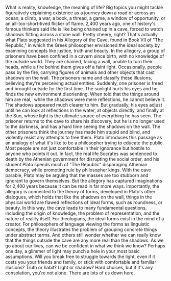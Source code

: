 
What is reality, knowledge,
the meaning of life?
Big topics you might tackle figuratively
explaining existence as a journey 
down a road or across an ocean,
a climb, a war, a book, a thread, a game,
a window of opportunity,
or an all-too-short-lived 
flicker of flame.
2,400 years ago,
one of history&#39;s famous thinkers said
life is like being chained up in a cave,
forced to watch shadows 
flitting across a stone wall.
Pretty cheery, right?
That&#39;s actually what Plato suggested
in his Allegory of the Cave,
found in Book VII of &quot;The Republic,&quot;
in which the Greek philosopher
envisioned the ideal society
by examining concepts 
like justice, truth and beauty.
In the allegory, a group of prisoners
have been confined in a cavern since birth,
with no knowledge of the outside world.
They are chained, facing a wall,
unable to turn their heads,
while a fire behind them
gives off a faint light.
Occasionally, people pass by the fire,
carrying figures of animals and other objects
that cast shadows on the wall.
The prisoners name 
and classify these illusions,
believing they&#39;re perceiving
actual entities.
Suddenly, one prisoner is freed
and brought outside for the first time.
The sunlight hurts his eyes and he finds
the new environment disorienting.
When told that the things 
around him are real,`
while the shadows were mere reflections,
he cannot believe it.
The shadows appeared much clearer to him.
But gradually, his eyes adjust
until he can look 
at reflections in the water,
at objects directly,
and finally at the Sun,
whose light is the ultimate source
of everything he has seen.
The prisoner returns to the cave
to share his discovery,
but he is no longer used to the darkness,
and has a hard time 
seeing the shadows on the wall.
The other prisoners think the journey
has made him stupid and blind,
and violently resist 
any attempts to free them.
Plato introduces this passage
as an analogy
of what it&#39;s like to be a philosopher
trying to educate the public.
Most people are not just comfortable
in their ignorance
but hostile to anyone who points it out.
In fact, the real life Socrates
was sentenced to death
by the Athenian government 
for disrupting the social order,
and his student Plato 
spends much of &quot;The Republic&quot;
disparaging Athenian democracy,
while promoting rule by philosopher kings.
With the cave parable,
Plato may be arguing that the masses
are too stubborn and ignorant
to govern themselves.
But the allegory has captured
imaginations for 2,400 years
because it can be read in far more ways.
Importantly, the allegory is connected
to the theory of forms,
developed in Plato&#39;s other dialogues,
which holds that 
like the shadows on the wall,
things in the physical world are flawed
reflections of ideal forms,
such as roundness, or beauty.
In this way, the cave leads to many
fundamental questions,
including the origin of knowledge,
the problem of representation,
and the nature of reality itself.
For theologians, the ideal forms
exist in the mind of a creator.
For philosophers of language
viewing the forms as linguistic concepts,
the theory illustrates the problem
of grouping concrete things
under abstract terms.
And others still wonder whether
we can really know
that the things outside the cave
are any more real than the shadows.
As we go about our lives,
can we be confident 
in what we think we know?
Perhaps one day,
a glimmer of light may punch a hole
in your most basic assumptions.
Will you break free to struggle
towards the light,
even if it costs you 
your friends and family,
or stick with comfortable
and familiar illusions?
Truth or habit? Light or shadow?
Hard choices, but if it&#39;s any consolation,
you&#39;re not alone.
There are lots of us down here.
